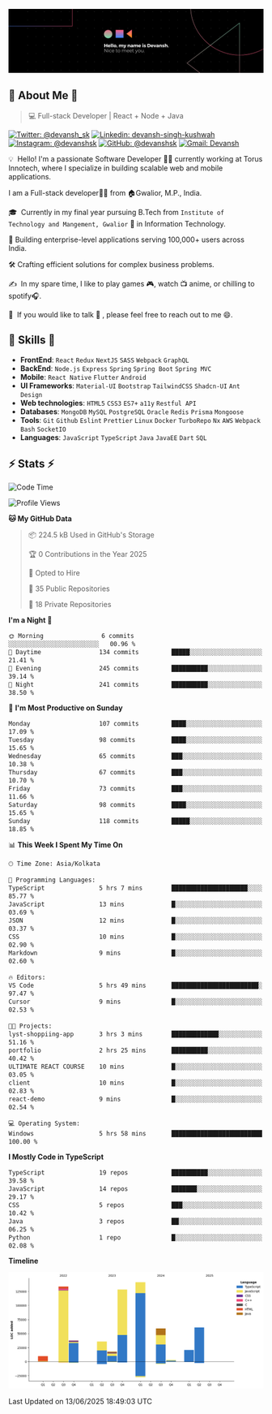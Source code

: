 ![Banner](./Devansh%20Singh%20Banner.png)

## 👋 About Me 👋

> 💻 Full-stack Developer | React + Node + Java

[![Twitter: @devansh_sk](https://img.shields.io/twitter/follow/devansh_sk?style=social)](https://twitter.com/devansh_sk)
[![Linkedin: devansh-singh-kushwah](https://img.shields.io/badge/-Devansh%20Singh%20Kushwah-blue?style=flat-square&logo=Linkedin&logoColor=white&link=https://www.linkedin.com/in/devanshsk/)](https://www.linkedin.com/in/devanshsk/)
[![Instagram: @devanshsk](https://img.shields.io/badge/-devanshsk-E4405F?style=flat-square&logo=instagram&logoColor=white)](https://instagram.com/devanshsk)
[![GitHub: @devanshsk](https://img.shields.io/github/followers/devanshsk?label=follow&style=social)](https://github.com/devanshsk)
[![Gmail: Devansh](https://img.shields.io/badge/Gmail-D14836?style=flat-square&logo=gmail&logoColor=white)](mailto:work.devanshsk@gmail.com)

💡 &nbsp;Hello! I'm a passionate Software Developer 🧑‍💻 currently working at Torus Innotech, where I specialize in building scalable web and mobile applications.

I am a Full-stack developer🧑‍💻 from 🏠Gwalior, M.P., India.

🎓 &nbsp;Currently in my final year pursuing B.Tech from `Institute of Technology and Mangement, Gwalior` 🏫 in Information Technology.

💼 Building enterprise-level applications serving 100,000+ users across India.

🛠️ Crafting efficient solutions for complex business problems.

✍️ &nbsp;In my spare time, I like to play games 🎮, watch 📺 anime, or chilling to spotify🎧.

💬 &nbsp;If you would like to talk 👋 , please feel free to reach out to me 😄.

##  🎉 Skills  🎉
- **FrontEnd**: `React` `Redux` `NextJS` `SASS` `Webpack` `GraphQL`
- **BackEnd**: `Node.js` `Express` `Spring` `Spring Boot` `Spring MVC`
- **Mobile**: `React Native` `Flutter` `Android` 
- **UI Frameworks**: `Material-UI` `Bootstrap` `TailwindCSS` `Shadcn-UI` `Ant Design`
- **Web technologies**: `HTML5` `CSS3` `ES7+` `a11y` `Restful API` 
- **Databases**: `MongoDB` `MySQL` `PostgreSQL` `Oracle` `Redis` `Prisma` `Mongoose`
- **Tools**: `Git` `Github` `Eslint` `Prettier` `Linux` `Docker` `TurboRepo` `Nx` `AWS` `Webpack` `Bash` `SocketIO`
- **Languages**: `JavaScript` `TypeScript` `Java` `JavaEE` `Dart` `SQL`

## ⚡ Stats ⚡
<!--START_SECTION:waka-->
![Code Time](http://img.shields.io/badge/Code%20Time-515%20hrs%2030%20mins-blue)

![Profile Views](http://img.shields.io/badge/Profile%20Views-6-blue)

**🐱 My GitHub Data** 

> 📦 224.5 kB Used in GitHub's Storage 
 > 
> 🏆 0 Contributions in the Year 2025
 > 
> 💼 Opted to Hire
 > 
> 📜 35 Public Repositories 
 > 
> 🔑 18 Private Repositories 
 > 
**I'm a Night 🦉** 

```text
🌞 Morning                6 commits           ░░░░░░░░░░░░░░░░░░░░░░░░░   00.96 % 
🌆 Daytime                134 commits         █████░░░░░░░░░░░░░░░░░░░░   21.41 % 
🌃 Evening                245 commits         ██████████░░░░░░░░░░░░░░░   39.14 % 
🌙 Night                  241 commits         ██████████░░░░░░░░░░░░░░░   38.50 % 
```
📅 **I'm Most Productive on Sunday** 

```text
Monday                   107 commits         ████░░░░░░░░░░░░░░░░░░░░░   17.09 % 
Tuesday                  98 commits          ████░░░░░░░░░░░░░░░░░░░░░   15.65 % 
Wednesday                65 commits          ███░░░░░░░░░░░░░░░░░░░░░░   10.38 % 
Thursday                 67 commits          ███░░░░░░░░░░░░░░░░░░░░░░   10.70 % 
Friday                   73 commits          ███░░░░░░░░░░░░░░░░░░░░░░   11.66 % 
Saturday                 98 commits          ████░░░░░░░░░░░░░░░░░░░░░   15.65 % 
Sunday                   118 commits         █████░░░░░░░░░░░░░░░░░░░░   18.85 % 
```


📊 **This Week I Spent My Time On** 

```text
🕑︎ Time Zone: Asia/Kolkata

💬 Programming Languages: 
TypeScript               5 hrs 7 mins        █████████████████████░░░░   85.77 % 
JavaScript               13 mins             █░░░░░░░░░░░░░░░░░░░░░░░░   03.69 % 
JSON                     12 mins             █░░░░░░░░░░░░░░░░░░░░░░░░   03.37 % 
CSS                      10 mins             █░░░░░░░░░░░░░░░░░░░░░░░░   02.90 % 
Markdown                 9 mins              █░░░░░░░░░░░░░░░░░░░░░░░░   02.60 % 

🔥 Editors: 
VS Code                  5 hrs 49 mins       ████████████████████████░   97.47 % 
Cursor                   9 mins              █░░░░░░░░░░░░░░░░░░░░░░░░   02.53 % 

🐱‍💻 Projects: 
lyst-shoppiing-app       3 hrs 3 mins        █████████████░░░░░░░░░░░░   51.16 % 
portfolio                2 hrs 25 mins       ██████████░░░░░░░░░░░░░░░   40.42 % 
ULTIMATE REACT COURSE    10 mins             █░░░░░░░░░░░░░░░░░░░░░░░░   03.05 % 
client                   10 mins             █░░░░░░░░░░░░░░░░░░░░░░░░   02.83 % 
react-demo               9 mins              █░░░░░░░░░░░░░░░░░░░░░░░░   02.54 % 

💻 Operating System: 
Windows                  5 hrs 58 mins       █████████████████████████   100.00 % 
```

**I Mostly Code in TypeScript** 

```text
TypeScript               19 repos            ██████████░░░░░░░░░░░░░░░   39.58 % 
JavaScript               14 repos            ███████░░░░░░░░░░░░░░░░░░   29.17 % 
CSS                      5 repos             ███░░░░░░░░░░░░░░░░░░░░░░   10.42 % 
Java                     3 repos             ██░░░░░░░░░░░░░░░░░░░░░░░   06.25 % 
Python                   1 repo              █░░░░░░░░░░░░░░░░░░░░░░░░   02.08 % 
```



**Timeline**

![Lines of Code chart](https://raw.githubusercontent.com/DevanshSK/DevanshSK/main/assets/bar_graph.png)


 Last Updated on 13/06/2025 18:49:03 UTC
<!--END_SECTION:waka-->
